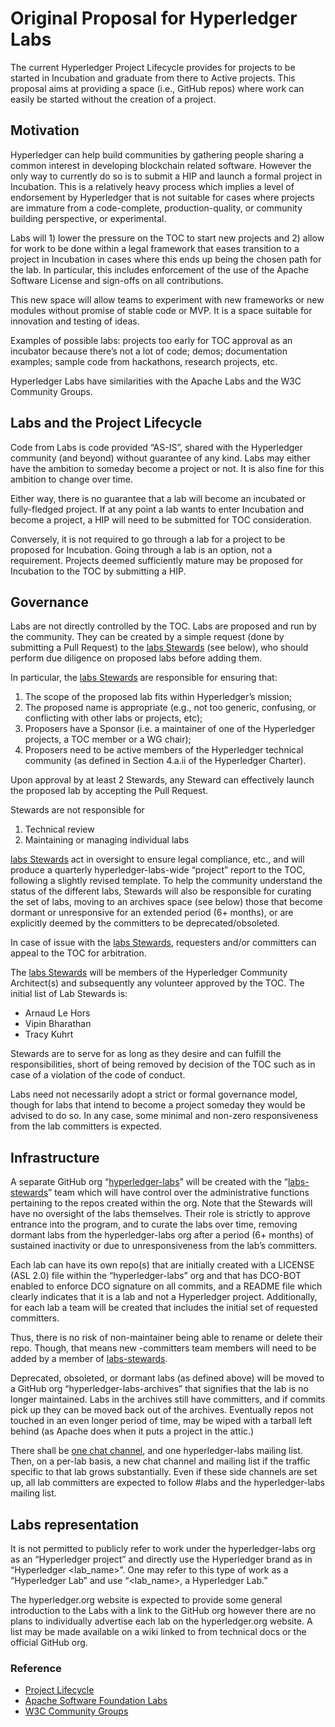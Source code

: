 # Original Proposal for Hyperledger Labs

The current Hyperledger Project Lifecycle provides for projects to be started in Incubation and graduate from there to Active projects. This proposal aims at providing a space (i.e., GitHub repos) where work can easily be started without the creation of a project.

## Motivation

Hyperledger can help build communities by gathering people sharing a common interest in developing blockchain related software. However the only way to currently do so is to submit a HIP and launch a formal project in Incubation. This is a relatively heavy process which implies a level of endorsement by Hyperledger that is not suitable for cases where projects are immature from a code-complete, production-quality, or community building perspective, or experimental.

Labs will 1) lower the pressure on the TOC to start new projects and 2) allow for work to be done within a legal framework that eases transition to a project in Incubation in cases where this ends up being the chosen path for the lab. In particular, this includes enforcement of the use of the Apache Software License and sign-offs on all contributions.

This new space will allow teams to experiment with new frameworks or new modules without promise of stable code or MVP. It is a space suitable for innovation and testing of ideas.

Examples of possible labs: projects too early for TOC approval as an incubator because there’s not a lot of code; demos; documentation examples; sample code from hackathons, research projects, etc.

Hyperledger Labs have similarities with the Apache Labs and the W3C Community Groups.

## Labs and the Project Lifecycle

Code from Labs is code provided “AS-IS”, shared with the Hyperledger community (and beyond) without guarantee of any kind. Labs may either have the ambition to someday become a project or not. It is also fine for this ambition to change over time.

Either way, there is no guarantee that a lab will become an incubated or fully-fledged project. If at any point a lab wants to enter Incubation and become a project, a HIP will need to be submitted for TOC consideration.

Conversely, it is not required to go through a lab for a project to be proposed for Incubation. Going through a lab is an option, not a requirement. Projects deemed sufficiently mature may be proposed for Incubation to the TOC by submitting a HIP.

## Governance

Labs are not directly controlled by the TOC. Labs are proposed and run by the community. They can be created by a simple request (done by submitting a Pull Request) to the [labs Stewards](stewards) (see below), who should perform due diligence on proposed labs before adding them.


In particular, the [labs Stewards](stewards) are responsible for ensuring that:

1. The scope of the proposed lab fits within Hyperledger’s mission;
2. The proposed name is appropriate (e.g., not too generic, confusing, or conflicting with other labs or projects, etc);
3. Proposers have a Sponsor (i.e. a maintainer of one of the Hyperledger projects, a TOC member or a WG chair);
4. Proposers need to be active members of the Hyperledger technical community (as defined in Section 4.a.ii of the Hyperledger Charter).


Upon approval by at least 2 Stewards, any Steward can effectively launch the proposed lab by accepting the Pull Request.


Stewards are not responsible for 

1. Technical review
2. Maintaining or managing individual labs

[labs Stewards](stewards) act in oversight to ensure legal compliance, etc., and will produce a quarterly hyperledger-labs-wide “project” report to the TOC, following a slightly revised template. To help the community understand the status of the different labs, Stewards will also be responsible for curating the set of labs, moving to an archives space (see below) those that become dormant or unresponsive for an extended period (6+ months), or are explicitly deemed by the committers to be deprecated/obsoleted.

In case of issue with the [labs Stewards](stewards), requesters and/or committers can appeal to the TOC for arbitration.

The [labs Stewards](stewards) will be members of the Hyperledger Community Architect(s) and subsequently any volunteer approved by the TOC. The initial list of Lab Stewards is:

* Arnaud Le Hors
* Vipin Bharathan
* Tracy Kuhrt

Stewards are to serve for as long as they desire and can fulfill the responsibilities, short of being removed by decision of the TOC such as in case of a violation of the code of conduct.


Labs need not necessarily adopt a strict or formal governance model, though for labs that intend to become a project someday they would be advised to do so. In any case, some minimal and non-zero responsiveness from the lab committers is expected. 


## Infrastructure

A separate GitHub org “[hyperledger-labs](https://github.com/hyperledger-labs)” will be created with the “[labs-stewards](stewards)” team which will have control over the administrative functions pertaining to the repos created within the org. Note that the Stewards will have no oversight of the labs themselves. Their role is strictly to approve entrance into the program, and to curate the labs over time, removing dormant labs from the hyperledger-labs org after a period (6+ months) of sustained inactivity or due to unresponsiveness from the lab’s committers.

Each lab can have its own repo(s) that are initially created with a LICENSE (ASL 2.0) file within the “hyperledger-labs” org and that has DCO-BOT enabled to enforce DCO signature on all commits, and a README file which clearly indicates that it is a lab and not a Hyperledger project. Additionally, for each lab a team will be created <reponame-committers> that includes the initial set of requested committers.

Thus, there is no risk of non-maintainer being able to rename or delete their repo.  Though, that means new <reponame>-committers team members will need to be added by a member of [labs-stewards](stewards).

Deprecated, obsoleted, or dormant labs (as defined above) will be moved to a GitHub org “hyperledger-labs-archives” that signifies that the lab is no longer maintained. Labs in the archives still have committers, and if commits pick up they can be moved back out of the archives. Eventually repos not touched in an even longer period of time, may be wiped with a tarball left behind (as Apache does when it puts a project in the attic.) 

There shall be [one chat channel](https://discord.gg/hyperledger), and one hyperledger-labs mailing list. Then, on a per-lab basis, a new chat channel and mailing list if the traffic specific to that lab grows substantially. Even if these side channels are set up, all lab committers are expected to follow #labs and the hyperledger-labs mailing list.

## Labs representation

It is not permitted to publicly refer to work under the hyperledger-labs org as an “Hyperledger project” and directly use the Hyperledger brand as in “Hyperledger <lab_name>”.  One may refer to this type of work as a “Hyperledger Lab” and use  “<lab_name>, a Hyperledger Lab.”


The hyperledger.org website is expected to provide some general introduction to the Labs with a link to the GitHub org however there are no plans to individually advertise each lab on the hyperledger.org website. A list may be made available on a wiki linked to from technical docs or the official GitHub org.

### Reference

* [Project Lifecycle](https://wiki.hyperledger.org/community/project-lifecycle)
* [Apache Software Foundation Labs](http://labs.apache.org/)
* [W3C Community Groups](https://www.w3.org/community/)